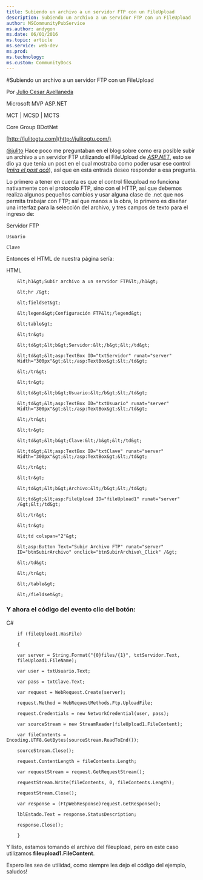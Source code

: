 ```yaml
---
title: Subiendo un archivo a un servidor FTP con un FileUpload
description: Subiendo un archivo a un servidor FTP con un FileUpload
author: MSCommunityPubService
ms.author: andygon
ms.date: 06/01/2016
ms.topic: article
ms.service: web-dev
ms.prod: 
ms.technology:
ms.custom: CommunityDocs
---
```


#Subiendo un archivo a un servidor FTP con un FileUpload

Por [Julio Cesar
Avellaneda](http://mvp.microsoft.com/en-us/MVP/Julio%20Cesar%20Avellaneda-4038198)

Microsoft MVP ASP.NET

MCT | MCSD | MCTS

Core Group BDotNet

[http://julitogtu.com](http://julitogtu.com/)

[@julito](https://twitter.com/julitogtu)
Hace poco me preguntaban en el blog sobre como era posible subir un
archivo a un servidor FTP utilizando el FileUpload de
[*ASP.NET*](http://www.asp.net/), esto se dio ya que tenia un post en el
cual mostraba como poder usar ese control ([*mira el post
acá*](http://julitogtu.wordpress.com/2011/04/28/subir-archivos-con-fileupload/)),
así que en esta entrada deseo responder a esa pregunta.

Lo primero a tener en cuenta es que el control fileupload no funciona
nativamente con el protocolo FTP, sino con el HTTP, así que debemos
realiza algunos pequeños cambios y usar alguna clase de .net que nos
permita trabajar con FTP; así que manos a la obra, lo primero es diseñar
una interfaz para la selección del archivo, y tres campos de texto para
el ingreso de:

Servidor FTP

    Usuario

    Clave

Entonces el HTML de nuestra página sería:

HTML

```
    &lt;h1&gt;Subir archivo a un servidor FTP&lt;/h1&gt;

    &lt;hr /&gt;

    &lt;fieldset&gt;

    &lt;legend&gt;Configuración FTP&lt;/legend&gt;

    &lt;table&gt;

    &lt;tr&gt;

    &lt;td&gt;&lt;b&gt;Servidor:&lt;/b&gt;&lt;/td&gt;

    &lt;td&gt;&lt;asp:TextBox ID="txtServidor" runat="server"
    Width="300px"&gt;&lt;/asp:TextBox&gt;&lt;/td&gt;

    &lt;/tr&gt;

    &lt;tr&gt;

    &lt;td&gt;&lt;b&gt;Usuario:&lt;/b&gt;&lt;/td&gt;

    &lt;td&gt;&lt;asp:TextBox ID="txtUsuario" runat="server"
    Width="300px"&gt;&lt;/asp:TextBox&gt;&lt;/td&gt;

    &lt;/tr&gt;

    &lt;tr&gt;

    &lt;td&gt;&lt;b&gt;Clave:&lt;/b&gt;&lt;/td&gt;

    &lt;td&gt;&lt;asp:TextBox ID="txtClave" runat="server"
    Width="300px"&gt;&lt;/asp:TextBox&gt;&lt;/td&gt;

    &lt;/tr&gt;

    &lt;tr&gt;

    &lt;td&gt;&lt;b&gt;Archivo:&lt;/b&gt;&lt;/td&gt;

    &lt;td&gt;&lt;asp:FileUpload ID="fileUpload1" runat="server"
    /&gt;&lt;/td&gt;

    &lt;/tr&gt;

    &lt;tr&gt;

    &lt;td colspan="2"&gt;

    &lt;asp:Button Text="Subir Archivo FTP" runat="server"
    ID="btnSubirArchivo" onclick="btnSubirArchivo\_Click" /&gt;

    &lt;/td&gt;

    &lt;/tr&gt;

    &lt;/table&gt;

    &lt;/fieldset&gt;
```

### Y ahora el código del evento clic del botón:

C\#


```
    if (fileUpload1.HasFile)

    {

    var server = String.Format("{0}files/{1}", txtServidor.Text,
    fileUpload1.FileName);

    var user = txtUsuario.Text;

    var pass = txtClave.Text;

    var request = WebRequest.Create(server);

    request.Method = WebRequestMethods.Ftp.UploadFile;

    request.Credentials = new NetworkCredential(user, pass);

    var sourceStream = new StreamReader(fileUpload1.FileContent);

    var fileContents = Encoding.UTF8.GetBytes(sourceStream.ReadToEnd());

    sourceStream.Close();

    request.ContentLength = fileContents.Length;

    var requestStream = request.GetRequestStream();

    requestStream.Write(fileContents, 0, fileContents.Length);

    requestStream.Close();

    var response = (FtpWebResponse)request.GetResponse();

    lblEstado.Text = response.StatusDescription;

    response.Close();

    }
```

Y listo, estamos tomando el archivo del fileupload, pero en este caso
utilizamos **fileupload1.FileContent**.

Espero les sea de utilidad, como siempre les dejo el código del ejemplo,
saludos!




